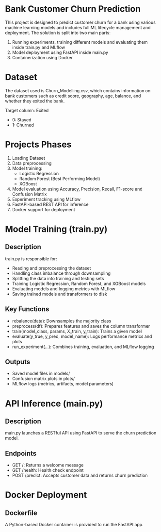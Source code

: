 # Bank Customer Churn Prediction
This project is designed to predict customer churn for a bank using various machine learning models and includes full ML lifecycle management and deployment. The solution is split into two main parts:
1. Running experiments, training different models and evaluating them inside train.py and MLflow
2. Model deployment using FastAPI inside main.py
3. Containerization using Docker

# Dataset
The dataset used is Churn_Modelling.csv, which contains information on bank customers such as credit score, geography, age, balance, and whether they exited the bank.

Target column: Exited
- 0: Stayed
- 1: Churned

# Projects Phases
1. Loading Dataset
2. Data preprocessing
3. Model training:
   - Logistic Regression
   - Random Forest (Best Performing Model)
   - XGBoost
4. Model evaluation using Accuracy, Precision, Recall, F1-score and Confusion Matrix
5. Experiment tracking using MLflow
6. FastAPI-based REST API for inference
7. Docker support for deployment

# Model Training (train.py)
## Description
train.py is responsible for:
- Reading and preprocessing the dataset
- Handling class imbalance through downsampling
- Splitting the data into training and testing sets
- Training Logistic Regression, Random Forest, and XGBoost models
- Evaluating models and logging metrics with MLflow
- Saving trained models and transformers to disk

## Key Functions
- rebalance(data): Downsamples the majority class
- preprocess(df): Prepares features and saves the column transformer
- train(model_class, params, X_train, y_train): Trains a given model
- evaluate(y_true, y_pred, model_name): Logs performance metrics and plots
- run_experiment(...): Combines training, evaluation, and MLflow logging

## Outputs
- Saved model files in models/
- Confusion matrix plots in plots/
- MLflow logs (metrics, artifacts, model parameters)

# API Inference (main.py)
## Description
main.py launches a RESTful API using FastAPI to serve the churn prediction model.
## Endpoints
- GET /: Returns a welcome message
- GET /health: Health check endpoint
- POST /predict: Accepts customer data and returns churn prediction

# Docker Deployment
## Dockerfile
A Python-based Docker container is provided to run the FastAPI app.


